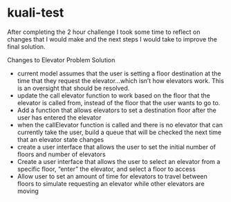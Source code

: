 # kuali-test

After completing the 2 hour challenge I took some time to reflect on changes that I would make and the next steps I would take to improve the final solution. 

Changes to Elevator Problem Solution
* current model assumes that the user is setting a floor destination at the time that they request the elevator...which isn’t how elevators work. This is an oversight that should be resolved. 
* update the call elevator function to work based on the floor that the elevator is called from, instead of the floor that the user wants to go to. 
* Add a function that allows elevators to set a destination floor after the user has entered the elevator
* when the callElevator function is called and there is no elevator that can currently take the user, build a queue that will be checked the next time that an elevator state changes
* create a user interface that allows the user to set the initial number of floors and number of elevators
* Create a user interface that allows the user to select an elevator from a specific floor, “enter” the elevator, and select a floor to access
* Allow user to set an amount of time for elevators to travel between floors to simulate requesting an elevator while other elevators are moving
